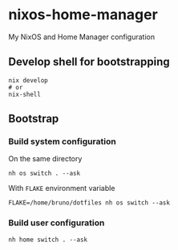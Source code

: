 # nixos-home-manager
My NixOS and Home Manager configuration

## Develop shell for bootstrapping
```shell
nix develop
# or
nix-shell
```

## Bootstrap

### Build system configuration

On the same directory
```shell
nh os switch . --ask
```
With `FLAKE` environment variable
```shell
FLAKE=/home/bruno/dotfiles nh os switch --ask
```

### Build user configuration

```shell
nh home switch . --ask
```
